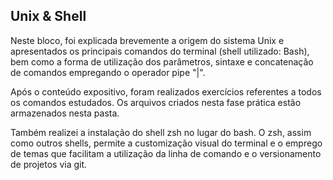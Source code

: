 ##  Unix & Shell

Neste bloco, foi explicada brevemente a origem do sistema Unix e apresentados os principais comandos do terminal (shell utilizado: Bash), bem como a forma de utilização dos parâmetros, sintaxe e concatenação de comandos empregando o operador pipe "|".

Após o conteúdo expositivo, foram realizados exercícios referentes a todos os comandos estudados. Os arquivos criados nesta fase prática estão armazenados nesta pasta.

Também realizei a instalação do shell zsh no lugar do bash. O zsh, assim como outros shells, permite a customização visual do terminal e o emprego de temas que facilitam a utilização da linha de comando e o versionamento de projetos via git.